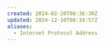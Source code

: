 ```yaml
---
created: 2024-02-26T08:36:30Z
updated: 2024-12-10T08:34:57Z
aliases:
  - Internet Protocol Address
---
```

